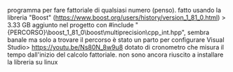 programma per fare fattoriale di qualsiasi numero (penso).
fatto usando la libreria "Boost" (https://www.boost.org/users/history/version_1_81_0.html) > 3.33 GB
aggiunto nel progetto con #include "{PERCORSO}\boost_1_81_0\boost\multiprecision\cpp_int.hpp", sembra banale ma solo a trovare il percorso è stato un parto
per configurare Visual Studio> https://youtu.be/Ns80N_8w9u8
dotato di cronometro che misura il tempo dall'inizio del calcolo fattoriale.
non sono ancora riuscito a installare la libreria su linux

